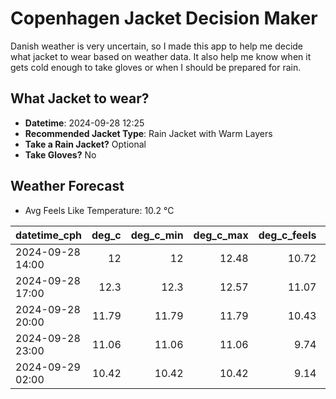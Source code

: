 
# Copenhagen Jacket Decision Maker

Danish weather is very uncertain, so I made this app to help me decide what jacket to wear based on weather data. 
It also help me know when it gets cold enough to take gloves or when I should be prepared for rain.

## What Jacket to wear?

- **Datetime**: 2024-09-28 12:25
- **Recommended Jacket Type**: Rain Jacket with Warm Layers
- **Take a Rain Jacket?** Optional
- **Take Gloves?** No

## Weather Forecast
- Avg Feels Like Temperature: 10.2 °C

| datetime_cph     |   deg_c |   deg_c_min |   deg_c_max |   deg_c_feels | weather   | wind   | rain   |
|:-----------------|--------:|------------:|------------:|--------------:|:----------|:-------|:-------|
| 2024-09-28 14:00 |   12    |       12    |       12.48 |         10.72 | Rain      | High   | Low    |
| 2024-09-28 17:00 |   12.3  |       12.3  |       12.57 |         11.07 | Rain      | High   | Low    |
| 2024-09-28 20:00 |   11.79 |       11.79 |       11.79 |         10.43 | Clouds    | High   | None   |
| 2024-09-28 23:00 |   11.06 |       11.06 |       11.06 |          9.74 | Clear     | High   | None   |
| 2024-09-29 02:00 |   10.42 |       10.42 |       10.42 |          9.14 | Clouds    | High   | None   |
        